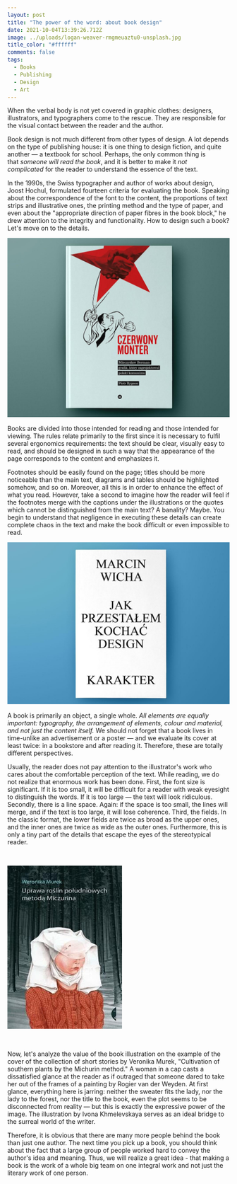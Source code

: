 ```yaml
---
layout: post
title: "The power of the word: about book design"
date: 2021-10-04T13:39:26.712Z
image: ../uploads/logan-weaver-rmgmeuaztu0-unsplash.jpg
title_color: "#ffffff"
comments: false
tags:
  - Books
  - Publishing
  - Design
  - Art
---
```

When the verbal body is not yet covered in graphic clothes: designers, illustrators, and typographers come to the rescue. They are responsible for the visual contact between the reader and the author.

Book design is not much different from other types of design. A lot depends on the type of publishing house: it is one thing to design fiction, and quite another — a textbook for school. Perhaps, the only common thing is that *someone will read the book*, and it is better to make it *not complicated* for the reader to understand the essence of the text.

In the 1990s, the Swiss typographer and author of works about design, Joost Hochul, formulated fourteen criteria for evaluating the book. Speaking about the correspondence of the font to the content, the proportions of text strips and illustrative ones, the printing method and the type of paper, and even about the "appropriate direction of paper fibres in the book block," he drew attention to the integrity and functionality. How to design such a book? Let's move on to the details.

![The cover of the book "Red Fitter. Mieczyslaw Berman-the graphic artist who designed Polish communism", author: Piotr Rypson, project: Przemek Dembowski, photo: Karakter publishing house.](../uploads/unnamed-2.jpg)

Books are divided into those intended for reading and those intended for viewing. The rules relate primarily to the first since it is necessary to fulfil several ergonomics requirements: the text should be clear, visually easy to read, and should be designed in such a way that the appearance of the page corresponds to the content and emphasizes it.

Footnotes should be easily found on the page; titles should be more noticeable than the main text, diagrams and tables should be highlighted somehow, and so on. Moreover, all this is in order to enhance the effect of what you read. However, take a second to imagine how the reader will feel if the footnotes merge with the captions under the illustrations or the quotes which cannot be distinguished from the main text? A banality? Maybe. You begin to understand that negligence in executing these details can create complete chaos in the text and make the book difficult or even impossible to read.  

![Marcin Viha, "How I fell out of love with design", cover project: Przemek Dembowski, Karakter publishing house, photo provided by the author](../uploads/unnamed-3.jpg)

A book is primarily an object, a single whole. *All elements are equally important: typography, the arrangement of elements, colour and material, and not just the content itself.* We should not forget that a book lives in time-unlike an advertisement or a poster — and we evaluate its cover at least twice: in a bookstore and after reading it. Therefore, these are totally different perspectives.

Usually, the reader does not pay attention to the illustrator's work who cares about the comfortable perception of the text. While reading, we do not realize that enormous work has been done. First, the font size is significant. If it is too small, it will be difficult for a reader with weak eyesight to distinguish the words. If it is too large — the text will look ridiculous. Secondly, there is a line space. Again: if the space is too small, the lines will merge, and if the text is too large, it will lose coherence. Third, the fields. In the classic format, the lower fields are twice as broad as the upper ones, and the inner ones are twice as wide as the outer ones. Furthermore, this is only a tiny part of the details that escape the eyes of the stereotypical reader.

 

![The cover of the book by Veronika Murek "Cultivation of southern plants by the Michurin method", the cover project: Ivona Khmelevskaya, photo: Czarne publishing house.](../uploads/unnamed.jpg)

 

Now, let's analyze the value of the book illustration on the example of the cover of the collection of short stories by Veronika Murek, "Cultivation of southern plants by the Michurin method." A woman in a cap casts a dissatisfied glance at the reader as if outraged that someone dared to take her out of the frames of a painting by Rogier van der Weyden. At first glance, everything here is jarring: neither the sweater fits the lady, nor the lady to the forest, nor the title to the book, even the plot seems to be disconnected from reality — but this is exactly the expressive power of the image. The illustration by Ivona Khmelevskaya serves as an ideal bridge to the surreal world of the writer.

Therefore, it is obvious that there are many more people behind the book than just one author. The next time you pick up a book, you should think about the fact that a large group of people worked hard to convey the author's idea and meaning. Thus, we will realize a great idea - that making a book is the work of a whole big team on one integral work and not just the literary work of one person.